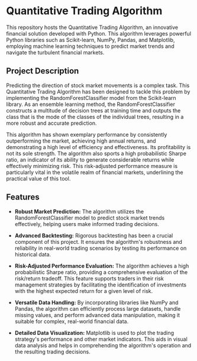 # Quantitative Trading Algorithm

This repository hosts the Quantitative Trading Algorithm, an innovative financial solution developed with Python. This algorithm leverages powerful Python libraries such as Scikit-learn, NumPy, Pandas, and Matplotlib, employing machine learning techniques to predict market trends and navigate the turbulent financial markets.

## Project Description

Predicting the direction of stock market movements is a complex task. This Quantitative Trading Algorithm has been designed to tackle this problem by implementing the RandomForestClassifier model from the Scikit-learn library. As an ensemble learning method, the RandomForestClassifier constructs a multitude of decision trees at training time and outputs the class that is the mode of the classes of the individual trees, resulting in a more robust and accurate prediction.

This algorithm has shown exemplary performance by consistently outperforming the market, achieving high annual returns, and demonstrating a high level of efficiency and effectiveness. Its profitability is not its sole strength. The algorithm also sports a high probabilistic Sharpe ratio, an indicator of its ability to generate considerable returns while effectively minimizing risk. This risk-adjusted performance measure is particularly vital in the volatile realm of financial markets, underlining the practical value of this tool.

## Features

- **Robust Market Prediction:** The algorithm utilizes the RandomForestClassifier model to predict stock market trends effectively, helping users make informed trading decisions.

- **Advanced Backtesting:** Rigorous backtesting has been a crucial component of this project. It ensures the algorithm's robustness and reliability in real-world trading scenarios by testing its performance on historical data.

- **Risk-Adjusted Performance Evaluation:** The algorithm achieves a high probabilistic Sharpe ratio, providing a comprehensive evaluation of the risk/return tradeoff. This feature supports traders in their risk management strategies by facilitating the identification of investments with the highest expected return for a given level of risk.

- **Versatile Data Handling:** By incorporating libraries like NumPy and Pandas, the algorithm can efficiently process large datasets, handle missing values, and perform advanced data manipulation, making it suitable for complex, real-world financial data.

- **Detailed Data Visualization:** Matplotlib is used to plot the trading strategy's performance and other market indicators. This aids in visual data analysis and helps in comprehending the algorithm's operation and the resulting trading decisions.
